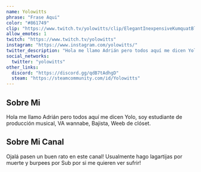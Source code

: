 ```yaml
---
name: Yolowitts
phrase: "Frase Aqui"
color: "#861749"
clip: "https://www.twitch.tv/yolowitts/clip/ElegantInexpensiveKumquatBloodTrail"
allow_emotes: 1
twitch: "https://www.twitch.tv/yolowitts"
instagram: "https://www.instagram.com/yolowitts/"
twitter_description: "Hola me llamo Adrián pero todos aquí me dicen Yolo, soy estudiante de producción musical, VA wannabe, Bajista, Weeb de clóset."
social_networks:
  twitter: "yolowitts"
other_links:
  discord: "https://discord.gg/qdB7tAdhgD"
  steam: "https://steamcommunity.com/id/Yolowitts"
---
```

<h2>Sobre <span class="cursive">Mi</span></h2>
<p class="streamer-about">Hola me llamo Adrián pero todos aquí me dicen Yolo, soy estudiante de producción musical, VA wannabe, Bajista, Weeb de clóset.</p>

<h2>Sobre <span class="cursive">Mi Canal</span></h2>
<p class="streamer-channel">Ojalá pasen un buen rato en este canal! Usualmente hago lagartijas por muerte y burpees por Sub por si me quieren ver sufrir!</p>
